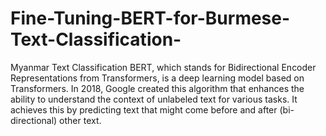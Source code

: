 # Fine-Tuning-BERT-for-Burmese-Text-Classification-
Myanmar Text Classification 
BERT, which stands for Bidirectional Encoder Representations from Transformers, is a deep learning model based on Transformers. In 2018, Google created this algorithm that enhances the ability to understand the context of unlabeled text for various tasks. It achieves this by predicting text that might come before and after (bi-directional) other text.
